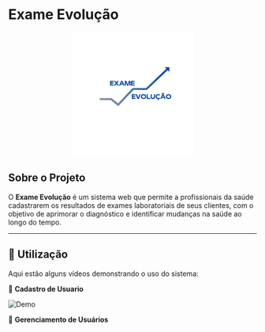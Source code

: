 # Exame Evolução  

<p align="center">
  <img src="https://github.com/anaclara32156/Exame-Evolucao/blob/8cc1c2b3f37abd233d2b95fa645beb56469e853f/ExameEvolucao/codigo/assets/img/LogoAzul.png" width="250">
</p>

## Sobre o Projeto  
O **Exame Evolução** é um sistema web que permite a profissionais da saúde cadastrarem os resultados de exames laboratoriais de seus clientes, com o objetivo de aprimorar o diagnóstico e identificar mudanças na saúde ao longo do tempo.

---

## 📌 Utilização  
Aqui estão alguns vídeos demonstrando o uso do sistema:  

🎥 **Cadastro de Usuario**  

![Demo]([caminho/do/video.gif](https://github.com/anaclara32156/Exame-Evolucao/blob/4956110150e55e31d156f6070ae38c15bf53d783/ExameEvolucao/codigo/assets/img/CadastroUsuario.gif))

🎥 **Gerenciamento de Usuários**   



